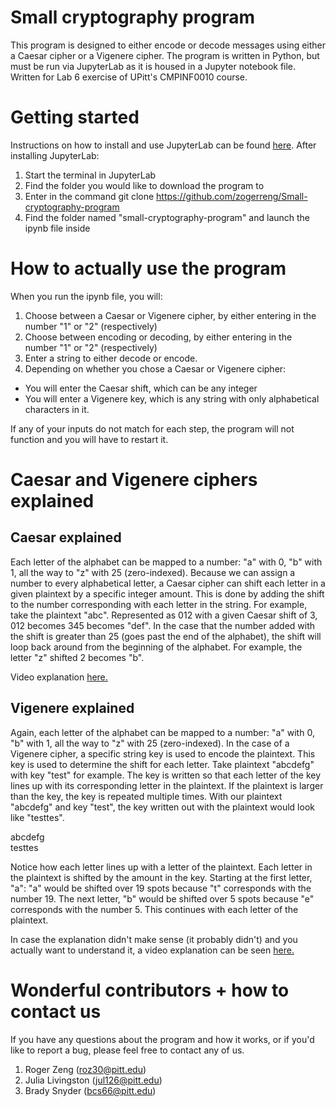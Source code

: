 # Small cryptography program

This program is designed to either encode or decode messages using either a Caesar cipher or a Vigenere cipher. The program is written in Python, but must be run via JupyterLab as it is housed in a Jupyter notebook file. Written for Lab 6 exercise of UPitt's CMPINF0010 course.

# Getting started

Instructions on how to install and use JupyterLab can be found [here](https://docs.google.com/document/d/1zYiZpnU86_bE2qfRYLke1lAxukKCpO6idhv-hUQafpU/edit). 
After installing JupyterLab:

1. Start the terminal in JupyterLab
2. Find the folder you would like to download the program to
3. Enter in the command git clone https://github.com/zogerreng/Small-cryptography-program
4. Find the folder named "small-cryptography-program" and launch the ipynb file inside

# How to actually use the program

When you run the ipynb file, you will:

1. Choose between a Caesar or Vigenere cipher, by either entering in the number "1" or "2" (respectively)
2. Choose between encoding or decoding, by either entering in the number "1" or "2" (respectively)
3. Enter a string to either decode or encode.
4. Depending on whether you chose a Caesar or Vigenere cipher:
  - You will enter the Caesar shift, which can be any integer
  - You will enter a Vigenere key, which is any string with only alphabetical characters in it.

If any of your inputs do not match for each step, the program will not function and you will have to restart it.

# Caesar and Vigenere ciphers explained

## Caesar explained

Each letter of the alphabet can be mapped to a number: "a" with 0, "b" with 1, all the way to "z" with 25 (zero-indexed). Because we can assign a number to every alphabetical letter, a Caesar cipher can shift each letter in a given plaintext by a specific integer amount. This is done by adding the shift to the number corresponding with each letter in the string. For example, take the plaintext "abc". Represented as 012 with a given Caesar shift of 3, 012 becomes 345 becomes "def". In the case that the number added with the shift is greater than 25 (goes past the end of the alphabet), the shift will loop back around from the beginning of the alphabet. For example, the letter "z" shifted 2 becomes "b". 

Video explanation [here.](https://www.youtube.com/watch?v=sMOZf4GN3oc)

## Vigenere explained

Again, each letter of the alphabet can be mapped to a number: "a" with 0, "b" with 1, all the way to "z" with 25 (zero-indexed). In the case of a Vigenere cipher, a specific string key is used to encode the plaintext. This key is used to determine the shift for each letter. Take plaintext "abcdefg" with key "test" for example. The key is written so that each letter of the key lines up with its corresponding letter in the plaintext. If the plaintext is larger than the key, the key is repeated multiple times. With our plaintext "abcdefg" and key "test", the key written out with the plaintext would look like "testtes".

abcdefg  
testtes

Notice how each letter lines up with a letter of the plaintext. Each letter in the plaintext is shifted by the amount in the key. Starting at the first letter, "a": "a" would be shifted over 19 spots because "t" corresponds with the number 19. The next letter, "b" would be shifted over 5 spots because "e" corresponds with the number 5. This continues with each letter of the plaintext.

In case the explanation didn't make sense (it probably didn't) and you actually want to understand it, a video explanation can be seen [here.](https://www.youtube.com/watch?v=zNO4PTlg62k)

# Wonderful contributors + how to contact us

If you have any questions about the program and how it works, or if you'd like to report a bug, please feel free to contact any of us. 

1. Roger Zeng (roz30@pitt.edu)
2. Julia Livingston (jul126@pitt.edu)
3. Brady Snyder (bcs66@pitt.edu)



